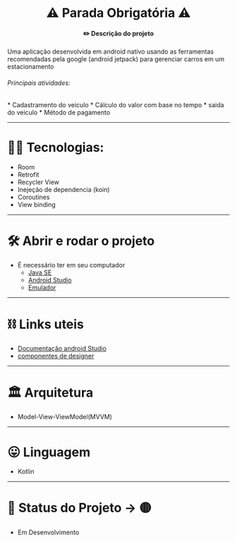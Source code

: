 <h1 align="center"> ⚠️ Parada Obrigatória ⚠️ </h1>
<h4 align="center"> ✏️ Descrição do projeto </h4>
Uma aplicação desenvolvida em android nativo usando as ferramentas recomendadas pela google (android jetpack) para gerenciar carros em um estacionamento

<h6> Principais atividades: </h6>
  * Cadastramento do veiculo 
  * Cálculo do valor com base no tempo 
  * saida do veiculo
  * Método de pagamento

---

# 🧑‍💻 Tecnologias:
  - Room
  - Retrofit
  - Recycler View
  - Inejeção de dependencia (koin)
  - Coroutines
  - View binding
  
--- 

# 🛠️ Abrir e rodar o projeto
  - É necessário ter em seu computador
     - [Java SE](www.oracle.com/br/java/technologies/downloads/)
     - [Android Studio](https://developer.android.com/studio)
     -  [Emulador](https://developer.android.com/studio/run/emulator?hl=pt-br)

---
       
# ⛓️ Links uteis
  - [Documentação android Studio](https://developer.android.com/?hl=pt-br)
  - [componentes de designer](https://m2.material.io/design)

---

# 🏛️ Arquitetura 
  - Model-View-ViewModel(MVVM)

---

# 😛 Linguagem
  - Kotlin

---

# 🚦 Status do Projeto -> 🟡
  - Em Desenvolvimento
